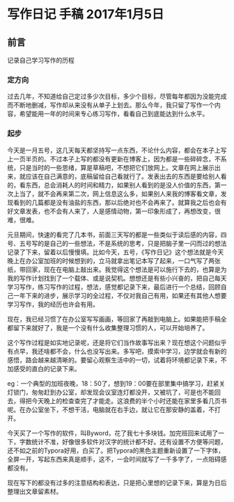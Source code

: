 # 写作日记  手稿  2017年1月5日

## 前言

记录自己学习写作的历程

### 定方向

过去几年，不知道给自己定过多少次目标，多少个目标，尽管每年都因为没能完成而不断地删减，写作却从来没有从单子上划去。那么今年，我只留了写作一个内容，希望能用一年的时间来专心练习写作，看看自己到底能达到什么水平。

### 起步

今天是一月五号，这几天每天都坚持写一点东西，不论什么内容，都会在本子上写上一页半页的。不过本子上写的都没有更新在博客上，因为都是一些碎碎念，不系统，只是当时的一些思绪，算是草稿吧，不想把它们放网上。文章在网上展示出来，就应该在自己满意的，底稿留给自己看就行了。发表出去的东西是要给别人看的，看东西，总会消耗人的时间和精力，如果别人看到的是没人价值的东西，第一次上当了，就不会再来第二次，网上信息这么多，如果别人来我的博客看文章，发现看到的几篇都是没有油盐的东西，那以后绝对也不会再来了。就算我之后也会有好文章发表，也不会有人来了，人是感情动物，第一印象形成了，再想改变，很难，很难。

元旦期间，快速的看完了几本书，前面三天写的都是一些类似于读后感的内容，四号、五号写的是自己的一些想法，不是系统的思考，只是把脑子里一闪而过的想法记录了下来，留着以后慢慢填。比如今天，五号，《写作日记》这个想法就是今天晚上在办公室加班的时候想到的，立马就拿出笔记本写了起来，一口气写了两张纸，带回家，现在在电脑上敲出来。我觉得这个想法是可以施行下去的，也算是为我的写作计划找到了一个载体、或是说契机。想想还是有些小兴奋的，把自己每天学习写作，练习写作的过程，想法，感觉都记录下来，最后进行一个总结，回顾自己一年下来的进步，展示学习的全过程，不仅对我自己有用，如果还有其他人想要学习写作，我的经历也许会有用。

现在，我已经习惯了在办公室写写画画，等回家了再敲到电脑上。如果能把手稿全都留下来就好了，我是一个没有什么收集整理习惯的人，可以开始培养了。

这个写作过程是如实地记录呢，还是将它们当作故事写出来？现在想这个问题似乎有点早，我还啥都不会，什么也没写出来。多写吧，摸索中学习，边学就会有新的感悟，路会越来越清晰的。要留心观察生活中的一切，试着将环境都记录下来，不加感受的直白的记录下来。

eg：一个典型的加班夜晚，18：50了，想到19：00要在部里集中搞学习，赶紧关灯锁门，匆匆赶到办公室，却发现会议室连灯都没开，又被坑了，可是也不能回去，得把今天晚上的检查查完了才能走。这浪费的半个小时还能在家里多看几页书呢。在办公室坐下，不想干活，电脑就在右手边，就让它在那安静的盖着，不打开。

今天买了一个写作的软件，叫Byword，花了我七十多块钱。加完班回来试用了一下，字数统计不准，好像很多软件对汉字的统计都不好。还有设置不方便等问题，还不如之前的Typora好用，白买了。把Typora的黑色主题重新设置了一下字体，全屏一开，写起东西来真是顺手，这不，一会时间就写了一千多字了，一点阻碍感都没有。

现在写下的都没有过多的注意结构和表达，只是把心里想的记录下来，算是为日后整理出文章留素材。

